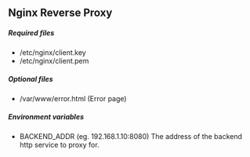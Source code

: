## Nginx Reverse Proxy
##### Required files
- /etc/nginx/client.key
- /etc/nginx/client.pem
##### Optional files
- /var/www/error.html (Error page)
##### Environment variables
- BACKEND_ADDR (eg. 192.168.1.10:8080)
    The address of the backend http service to proxy for.